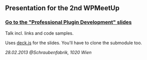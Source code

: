 ## Presentation for the 2nd WPMeetUp

### [Go to the "Professional Plugin Development" slides](http://franz-josef-kaiser.github.com/wpm_vie_presentation/)

Talk incl. links and code samples.

Uses [deck.js](https://github.com/imakewebthings/deck.js) for the slides. You'll have to clone the submodule too.

_28.02.2013 @Schraubenfabrik, 1020 Wien_